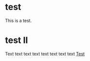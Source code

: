 # test
This is a test.

# test II

Text text text text text text text text [Test](https://github.com/webons/test/blob/master/test.txt)
